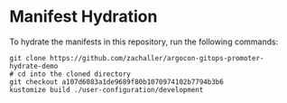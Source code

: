 # Manifest Hydration

To hydrate the manifests in this repository, run the following commands:

```shell
git clone https://github.com/zachaller/argocon-gitops-promoter-hydrate-demo
# cd into the cloned directory
git checkout a107d6083a1de9689f80b1070974102b7794b3b6
kustomize build ./user-configuration/development
```
